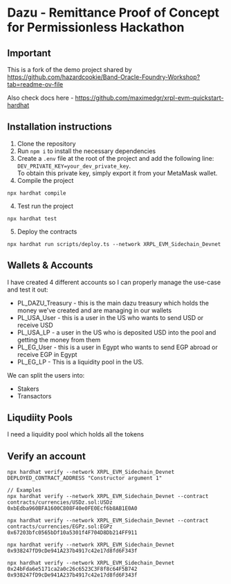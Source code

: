 # Dazu - Remittance Proof of Concept for Permissionless Hackathon

## Important

This is a fork of the demo project shared by https://github.com/hazardcookie/Band-Oracle-Foundry-Workshop?tab=readme-ov-file

Also check docs here - https://github.com/maximedgr/xrpl-evm-quickstart-hardhat


## Installation instructions

1. Clone the repository
2. Run `npm i` to install the necessary dependencies
3. Create a `.env` file at the root of the project and add the following line: `DEV_PRIVATE_KEY=your_dev_private_key`.  
   To obtain this private key, simply export it from your MetaMask wallet.
3. Compile the project
  ```
  npx hardhat compile
  ```
4. Test run the project
  ```
  npx hardhat test
  ```
5. Deploy the contracts
  ```
  npx hardhat run scripts/deploy.ts --network XRPL_EVM_Sidechain_Devnet
  ```

## Wallets & Accounts

I have created 4 different accounts so I can properly manage the use-case and test it out:

* PL_DAZU_Treasury - this is the main dazu treasury which holds the money we've created and are managing in our wallets
* PL_USA_User - this is a user in the US who wants to send USD or receive USD
* PL_USA_LP - a user in the US who is deposited USD into the pool and getting the money from them
* PL_EG_User - this is a user in Egypt who wants to send EGP abroad or receive EGP in Egypt
* PL_EG_LP - This is a liquidity pool in the US.

We can split the users into:
* Stakers
* Transactors

## Liqudiity Pools

I need a liquidity pool which holds all the tokens


## Verify an account

```
npx hardhat verify --network XRPL_EVM_Sidechain_Devnet DEPLOYED_CONTRACT_ADDRESS "Constructor argument 1"

// Examples
npx hardhat verify --network XRPL_EVM_Sidechain_Devnet --contract contracts/currencies/USDz.sol:USDz 0xbEdba960BFA1600C808F40e0FE0Ecf6b8AB1E0A0

npx hardhat verify --network XRPL_EVM_Sidechain_Devnet --contract contracts/currencies/EGPz.sol:EGPz 0x67203bfc0565bDf10a5301f4F704D8Db214FF911

npx hardhat verify --network XRPL_EVM_Sidechain_Devnet 0x938247fD9cDe941A237b4917c42e17d8fd6F343f

npx hardhat verify --network XRPL_EVM_Sidechain_Devnet 0x24bFda6e5171ca2a0c26c6523C3F8f8c64F5B742  0x938247fD9cDe941A237b4917c42e17d8fd6F343f
```

